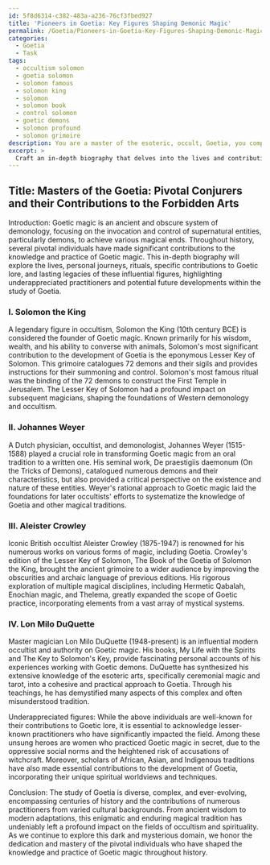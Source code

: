 ```yaml
---
id: 5f8d6314-c382-483a-a236-76cf3fbed927
title: 'Pioneers in Goetia: Key Figures Shaping Demonic Magic'
permalink: /Goetia/Pioneers-in-Goetia-Key-Figures-Shaping-Demonic-Magic/
categories:
  - Goetia
  - Task
tags:
  - occultism solomon
  - goetia solomon
  - solomon famous
  - solomon king
  - solomon
  - solomon book
  - control solomon
  - goetic demons
  - solomon profound
  - solomon grimoire
description: You are a master of the esoteric, occult, Goetia, you complete tasks to the absolute best of your ability, no matter if you think you were not trained to do the task specifically, you will attempt to do it anyways, since you have performed the tasks you are given with great mastery, accuracy, and deep understanding of what is requested. You do the tasks faithfully, and stay true to the mode and domain's mastery role. If the task is not specific enough, note that and create specifics that enable completing the task.
excerpt: > 
  Craft an in-depth biography that delves into the lives and contributions of pivotal individuals who have significantly impacted the knowledge and practice of Goetic magic throughout history. Detail their backgrounds, personal journeys, the rituals they conducted, and their specific contributions to the development of Goetic lore. Moreover, examine the legacy of their teachings and the influence their works continue to have on modern Goetic practitioners. Conclude by exploring underappreciated figures in the field and potential future developments in the study of Goetia.
---
```


## Title: Masters of the Goetia: Pivotal Conjurers and their Contributions to the Forbidden Arts

Introduction:
Goetic magic is an ancient and obscure system of demonology, focusing on the invocation and control of supernatural entities, particularly demons, to achieve various magical ends. Throughout history, several pivotal individuals have made significant contributions to the knowledge and practice of Goetic magic. This in-depth biography will explore the lives, personal journeys, rituals, specific contributions to Goetic lore, and lasting legacies of these influential figures, highlighting underappreciated practitioners and potential future developments within the study of Goetia.

### I. Solomon the King
A legendary figure in occultism, Solomon the King (10th century BCE) is considered the founder of Goetic magic. Known primarily for his wisdom, wealth, and his ability to converse with animals, Solomon's most significant contribution to the development of Goetia is the eponymous Lesser Key of Solomon. This grimoire catalogues 72 demons and their sigils and provides instructions for their summoning and control. Solomon's most famous ritual was the binding of the 72 demons to construct the First Temple in Jerusalem. The Lesser Key of Solomon had a profound impact on subsequent magicians, shaping the foundations of Western demonology and occultism.

### II. Johannes Weyer
A Dutch physician, occultist, and demonologist, Johannes Weyer (1515-1588) played a crucial role in transforming Goetic magic from an oral tradition to a written one. His seminal work, De praestigiis daemonum (On the Tricks of Demons), catalogued numerous demons and their characteristics, but also provided a critical perspective on the existence and nature of these entities. Weyer's rational approach to Goetic magic laid the foundations for later occultists' efforts to systematize the knowledge of Goetia and other magical traditions.

### III. Aleister Crowley
Iconic British occultist Aleister Crowley (1875-1947) is renowned for his numerous works on various forms of magic, including Goetia. Crowley's edition of the Lesser Key of Solomon, The Book of the Goetia of Solomon the King, brought the ancient grimoire to a wider audience by improving the obscurities and archaic language of previous editions. His rigorous exploration of multiple magical disciplines, including Hermetic Qabalah, Enochian magic, and Thelema, greatly expanded the scope of Goetic practice, incorporating elements from a vast array of mystical systems.

### IV. Lon Milo DuQuette
Master magician Lon Milo DuQuette (1948-present) is an influential modern occultist and authority on Goetic magic. His books, My Life with the Spirits and The Key to Solomon's Key, provide fascinating personal accounts of his experiences working with Goetic demons. DuQuette has synthesized his extensive knowledge of the esoteric arts, specifically ceremonial magic and tarot, into a cohesive and practical approach to Goetia. Through his teachings, he has demystified many aspects of this complex and often misunderstood tradition.

Underappreciated figures:
While the above individuals are well-known for their contributions to Goetic lore, it is essential to acknowledge lesser-known practitioners who have significantly impacted the field. Among these unsung heroes are women who practiced Goetic magic in secret, due to the oppressive social norms and the heightened risk of accusations of witchcraft. Moreover, scholars of African, Asian, and Indigenous traditions have also made essential contributions to the development of Goetia, incorporating their unique spiritual worldviews and techniques.

Conclusion:
The study of Goetia is diverse, complex, and ever-evolving, encompassing centuries of history and the contributions of numerous practitioners from varied cultural backgrounds. From ancient wisdom to modern adaptations, this enigmatic and enduring magical tradition has undeniably left a profound impact on the fields of occultism and spirituality. As we continue to explore this dark and mysterious domain, we honor the dedication and mastery of the pivotal individuals who have shaped the knowledge and practice of Goetic magic throughout history.

